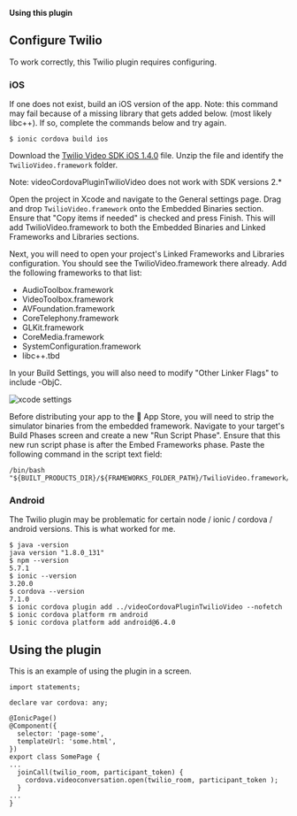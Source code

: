 **Using this plugin**

## Configure Twilio
To work correctly, this Twilio plugin requires configuring.

### iOS
If one does not exist, build an iOS version of the app.
Note: this command may fail because of a missing library that gets added below. (most likely libc++).  If so, complete the commands below and try again.
```
$ ionic cordova build ios  
```

Download the [Twilio Video SDK iOS 1.4.0](https://github.com/twilio/twilio-video-ios/releases/download/1.4.0/TwilioVideo.framework.zip) file.  Unzip the file and identify the `TwilioVideo.framework` folder.

Note: videoCordovaPluginTwilioVideo does not work with SDK versions 2.*

Open the project in Xcode and navigate to the General settings page. Drag and drop `TwilioVideo.framework` onto the Embedded Binaries section. Ensure that "Copy items if needed" is checked and press Finish. This will add TwilioVideo.framework to both the Embedded Binaries and Linked Frameworks and Libraries sections.

Next, you will need to open your project's Linked Frameworks and Libraries configuration. You should see the TwilioVideo.framework there already. Add the following frameworks to that list:

- AudioToolbox.framework
- VideoToolbox.framework
- AVFoundation.framework
- CoreTelephony.framework
- GLKit.framework
- CoreMedia.framework
- SystemConfiguration.framework
- libc++.tbd

In your Build Settings, you will also need to modify "Other Linker Flags" to include -ObjC.

![xcode settings](https://relieftelemed.com/assets/img/twilio_xcode_settings.png)

Before distributing your app to the  App Store, you will need to strip the simulator binaries from the embedded framework. Navigate to your target's Build Phases screen and create a new "Run Script Phase". Ensure that this new run script phase is after the Embed Frameworks phase. Paste the following command in the script text field:
```
/bin/bash "${BUILT_PRODUCTS_DIR}/${FRAMEWORKS_FOLDER_PATH}/TwilioVideo.framework/remove_archs"
```

### Android
The Twilio plugin may be problematic for certain node / ionic / cordova / android versions.  This is what worked for me.
```
$ java -version
java version "1.8.0_131"
$ npm --version
5.7.1
$ ionic --version
3.20.0
$ cordova --version
7.1.0
$ ionic cordova plugin add ../videoCordovaPluginTwilioVideo --nofetch
$ ionic cordova platform rm android  
$ ionic cordova platform add android@6.4.0
```

## Using the plugin
This is an example of using the plugin in a screen.
```
import statements;

declare var cordova: any;

@IonicPage()
@Component({
  selector: 'page-some',
  templateUrl: 'some.html',
})
export class SomePage {
...
  joinCall(twilio_room, participant_token) {
    cordova.videoconversation.open(twilio_room, participant_token );  
  }
...
}
```
